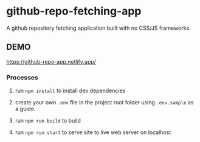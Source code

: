 # github-repo-fetching-app
A github repository fetching application built with no CSS/JS frameworks.

## DEMO
https://github-repo-app.netlify.app/

### Processes
1. run `npm install` to install dev dependencies

2. create your own `.env` file in the project root folder using `.env.sample` as a guide.

3. run `npm run build` to build

4. run `npm run start` to serve site to live web server on localhost


